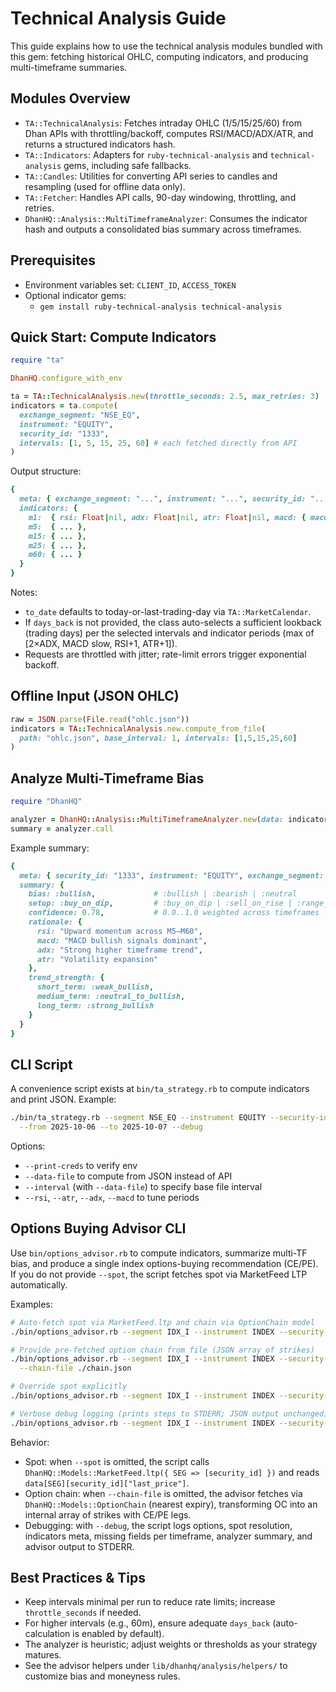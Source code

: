 # Technical Analysis Guide

This guide explains how to use the technical analysis modules bundled with this gem: fetching historical OHLC, computing indicators, and producing multi-timeframe summaries.

## Modules Overview

- `TA::TechnicalAnalysis`: Fetches intraday OHLC (1/5/15/25/60) from Dhan APIs with throttling/backoff, computes RSI/MACD/ADX/ATR, and returns a structured indicators hash.
- `TA::Indicators`: Adapters for `ruby-technical-analysis` and `technical-analysis` gems, including safe fallbacks.
- `TA::Candles`: Utilities for converting API series to candles and resampling (used for offline data only).
- `TA::Fetcher`: Handles API calls, 90-day windowing, throttling, and retries.
- `DhanHQ::Analysis::MultiTimeframeAnalyzer`: Consumes the indicator hash and outputs a consolidated bias summary across timeframes.

## Prerequisites

- Environment variables set: `CLIENT_ID`, `ACCESS_TOKEN`
- Optional indicator gems:
  - `gem install ruby-technical-analysis technical-analysis`

## Quick Start: Compute Indicators

```ruby
require "ta"

DhanHQ.configure_with_env

ta = TA::TechnicalAnalysis.new(throttle_seconds: 2.5, max_retries: 3)
indicators = ta.compute(
  exchange_segment: "NSE_EQ",
  instrument: "EQUITY",
  security_id: "1333",
  intervals: [1, 5, 15, 25, 60] # each fetched directly from API
)
```

Output structure:

```ruby
{
  meta: { exchange_segment: "...", instrument: "...", security_id: "...", from_date: "YYYY-MM-DD", to_date: "YYYY-MM-DD" },
  indicators: {
    m1:  { rsi: Float|nil, adx: Float|nil, atr: Float|nil, macd: { macd: Float|nil, signal: Float|nil, hist: Float|nil } },
    m5:  { ... },
    m15: { ... },
    m25: { ... },
    m60: { ... }
  }
}
```

Notes:
- `to_date` defaults to today-or-last-trading-day via `TA::MarketCalendar`.
- If `days_back` is not provided, the class auto-selects a sufficient lookback (trading days) per the selected intervals and indicator periods (max of [2×ADX, MACD slow, RSI+1, ATR+1]).
- Requests are throttled with jitter; rate-limit errors trigger exponential backoff.

## Offline Input (JSON OHLC)

```ruby
raw = JSON.parse(File.read("ohlc.json"))
indicators = TA::TechnicalAnalysis.new.compute_from_file(
  path: "ohlc.json", base_interval: 1, intervals: [1,5,15,25,60]
)
```

## Analyze Multi-Timeframe Bias

```ruby
require "DhanHQ"

analyzer = DhanHQ::Analysis::MultiTimeframeAnalyzer.new(data: indicators)
summary = analyzer.call
```

Example summary:

```ruby
{
  meta: { security_id: "1333", instrument: "EQUITY", exchange_segment: "NSE_EQ" },
  summary: {
    bias: :bullish,             # :bullish | :bearish | :neutral
    setup: :buy_on_dip,         # :buy_on_dip | :sell_on_rise | :range_trade
    confidence: 0.78,           # 0.0..1.0 weighted across timeframes
    rationale: {
      rsi: "Upward momentum across M5–M60",
      macd: "MACD bullish signals dominant",
      adx: "Strong higher timeframe trend",
      atr: "Volatility expansion"
    },
    trend_strength: {
      short_term: :weak_bullish,
      medium_term: :neutral_to_bullish,
      long_term: :strong_bullish
    }
  }
}
```

## CLI Script

A convenience script exists at `bin/ta_strategy.rb` to compute indicators and print JSON. Example:

```bash
./bin/ta_strategy.rb --segment NSE_EQ --instrument EQUITY --security-id 1333 \
  --from 2025-10-06 --to 2025-10-07 --debug
```

Options:
- `--print-creds` to verify env
- `--data-file` to compute from JSON instead of API
- `--interval` (with `--data-file`) to specify base file interval
- `--rsi`, `--atr`, `--adx`, `--macd` to tune periods

## Options Buying Advisor CLI

Use `bin/options_advisor.rb` to compute indicators, summarize multi-TF bias, and produce a single index options-buying recommendation (CE/PE). If you do not provide `--spot`, the script fetches spot via MarketFeed LTP automatically.

Examples:

```bash
# Auto-fetch spot via MarketFeed.ltp and chain via OptionChain model
./bin/options_advisor.rb --segment IDX_I --instrument INDEX --security-id 13 --symbol NIFTY

# Provide pre-fetched option chain from file (JSON array of strikes)
./bin/options_advisor.rb --segment IDX_I --instrument INDEX --security-id 13 --symbol NIFTY \
  --chain-file ./chain.json

# Override spot explicitly
./bin/options_advisor.rb --segment IDX_I --instrument INDEX --security-id 13 --symbol NIFTY --spot 24890

# Verbose debug logging (prints steps to STDERR; JSON output unchanged)
./bin/options_advisor.rb --segment IDX_I --instrument INDEX --security-id 13 --symbol NIFTY --debug
```

Behavior:
- Spot: when `--spot` is omitted, the script calls `DhanHQ::Models::MarketFeed.ltp({ SEG => [security_id] })` and reads `data[SEG][security_id]["last_price"]`.
- Option chain: when `--chain-file` is omitted, the advisor fetches via `DhanHQ::Models::OptionChain` (nearest expiry), transforming OC into an internal array of strikes with CE/PE legs.
- Debugging: with `--debug`, the script logs options, spot resolution, indicators meta, missing fields per timeframe, analyzer summary, and advisor output to STDERR.

## Best Practices & Tips

- Keep intervals minimal per run to reduce rate limits; increase `throttle_seconds` if needed.
- For higher intervals (e.g., 60m), ensure adequate `days_back` (auto-calculation is enabled by default).
- The analyzer is heuristic; adjust weights or thresholds as your strategy matures.
- See the advisor helpers under `lib/dhanhq/analysis/helpers/` to customize bias and moneyness rules.
